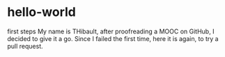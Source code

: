 # hello-world
first steps
My name is THibault, after proofreading a MOOC on GitHub, I decided to give it a go.
Since I failed the first time, here it is again, to try a pull request.

